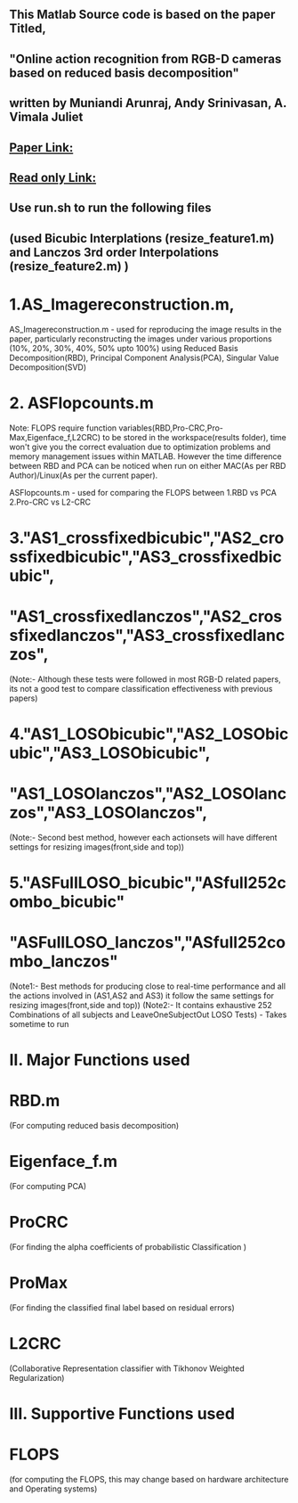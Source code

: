 ## This Matlab Source code is based on the paper Titled,
## "Online action recognition from RGB-D cameras based on reduced basis decomposition"
## written by Muniandi Arunraj, Andy Srinivasan, A. Vimala Juliet
## [Paper Link:](https://link.springer.com/article/10.1007/s11554-018-0778-8)
## [Read only Link:](https://rdcu.be/NyqK )

## Use run.sh to run the following files
## (used Bicubic Interplations (resize_feature1.m) and Lanczos 3rd order Interpolations (resize_feature2.m)   )

# 1.AS_Imagereconstruction.m, 

 AS_Imagereconstruction.m - used for reproducing the image results in the paper, 
 particularly reconstructing the images under various proportions
 (10%, 20%, 30%, 40%, 50% upto 100%)
 using 
 Reduced Basis Decomposition(RBD),
 Principal Component Analysis(PCA), 
 Singular Value Decomposition(SVD)
 
 
# 2. ASFlopcounts.m   

 Note: FLOPS require function variables(RBD,Pro-CRC,Pro-Max,Eigenface_f,L2CRC) 
 to be stored in the workspace(results folder), time won't give you the correct 
 evaluation due to optimization problems and memory management issues within 
 MATLAB. However the time difference between RBD and PCA can be noticed when run on 
 either MAC(As per RBD Author)/Linux(As per the current paper).  
 
 ASFlopcounts.m - used for comparing the FLOPS between 
 1.RBD vs PCA 
 2.Pro-CRC vs L2-CRC
 
 
# 3."AS1_crossfixedbicubic","AS2_crossfixedbicubic","AS3_crossfixedbicubic",
# "AS1_crossfixedlanczos","AS2_crossfixedlanczos","AS3_crossfixedlanczos",
(Note:- Although these tests were followed in most RGB-D related papers, its not 
a good test to compare classification effectiveness with previous papers)


# 4."AS1_LOSObicubic","AS2_LOSObicubic","AS3_LOSObicubic",
# "AS1_LOSOlanczos","AS2_LOSOlanczos","AS3_LOSOlanczos",
(Note:- Second best method, however each actionsets will have different settings 
for resizing images(front,side and top))


# 5."ASFullLOSO_bicubic","ASfull252combo_bicubic"
# "ASFullLOSO_lanczos","ASfull252combo_lanczos"
(Note1:- Best methods for producing close to real-time performance and all 
the actions involved in (AS1,AS2 and AS3) it follow the same settings 
for resizing images(front,side and top))
(Note2:- It contains exhaustive 252 Combinations of all subjects and LeaveOneSubjectOut
LOSO Tests) - Takes sometime to run 
 
# II. Major Functions used
# RBD.m 
(For computing reduced basis decomposition)
# Eigenface_f.m 
(For computing PCA)
# ProCRC 
(For finding the alpha coefficients of probabilistic Classification )
# ProMax 
(For finding the classified final label based on residual errors)
# L2CRC 
(Collaborative Representation classifier with Tikhonov Weighted Regularization)

# III. Supportive Functions used
# FLOPS 
(for computing the FLOPS, this may change based on hardware architecture and 
Operating systems)


